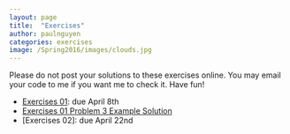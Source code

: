 ```yaml
---
layout: page
title:  "Exercises"
author: paulnguyen
categories: exercises
image: /Spring2016/images/clouds.jpg
---
```


Please do not post your solutions to these exercises online. You may email your code to me if you want me to check it. Have fun!

- [Exercises 01][ex01]: due April 8th
- [Exercises 01 Problem 3 Example Solution][ex01samp]
- [Exercises 02]: due April 22nd



[ex01]: /Spring2016/files/exercises/exercises01.pdf
[ex01samp]: /Spring2016/files/exercises/src01/exercises01